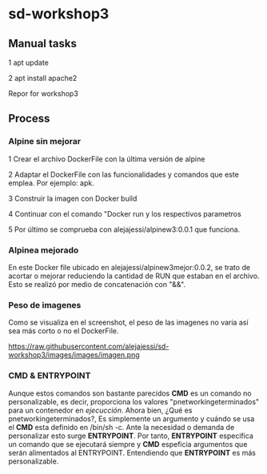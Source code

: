 # sd-workshop3
## Manual tasks

1 apt update

2 apt install apache2

Repor for workshop3

## Process


### Alpine sin mejorar


1 Crear el archivo DockerFile con la última versión de alpine

2 Adaptar el DockerFile con las funcionalidades y comandos que este emplea. Por ejemplo: apk.

3 Construir la imagen con Docker build

4 Continuar con el comando "Docker run y los respectivos parametros

5 Por último se comprueba con alejajessi/alpinew3:0.0.1 que funciona.

### Alpinea mejorado


En este Docker file ubicado en alejajessi/alpinew3mejor:0.0.2, se trato de acortar o mejorar reduciendo la cantidad de RUN que estaban en el archivo. Esto se realizó por medio de concatenación con "&&".


### Peso de imagenes


Como se visualiza en el screenshot, el peso de las imagenes no varia así sea más corto o no el DockerFile.

https://raw.githubusercontent.com/alejajessi/sd-workshop3/images/images/imagen.png


### CMD & ENTRYPOINT


Aunque estos comandos son bastante parecidos **CMD** es un comando no personalizable, es decir, proporciona los valores "pnetworkingeterminados" para un contenedor en *ejecucción*. Ahora bien, ¿Qué es pnetworkingeterminados?, Es simplemente un argumento y cuándo se usa el **CMD** esta definido en /bin/sh -c. Ante la necesidad o demanda de personalizar esto surge **ENTRYPOINT**. Por tanto, **ENTRYPOINT** especifica un comando que se ejecutará siempre y **CMD** espeficia argumentos que serán alimentados al ENTRYPOINT. Entendiendo que **ENTRYPOINT** es más personalizable.

